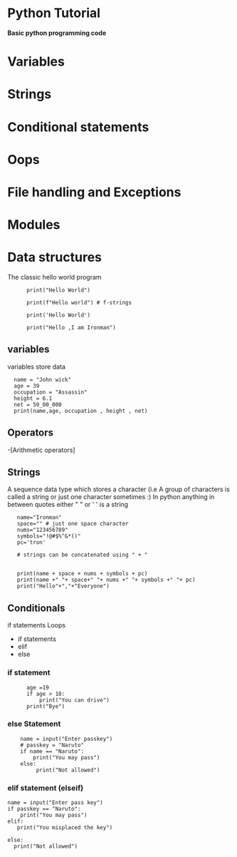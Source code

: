 # Python Tutorial
 
**Basic python programming code** 
# Variables
# Strings
# Conditional statements
# Oops 
# File handling and Exceptions
# Modules 
# Data structures
The classic hello world program

          print("Hello World")

          print(f"Hello world") # f-strings

          print('Hello World')
     
          print("Hello ,I am Ironman")
 
 
## variables 


variables store data 

      name = "John wick"
      age = 39
      occupation = "Assassin"
      height = 6.1
      net = 50_00_000
      print(name,age, occupation , height , net)
## Operators
-[Arithmetic operators]




 ## Strings

 
  A sequence data type which stores a character (i.e A group of characters is called a string or just one character sometimes :)
  In python anything in between quotes either " " or ' ' is a string

       name="Ironman"
       space="" # just one space character
       nums="123456789"
       symbols="!@#$%^&*()"
       pc='tron'

       # strings can be concatenated using " + " 

       
       print(name + space + nums + symbols + pc)
       print(name +" "+ space+" "+ nums +" "+ symbols +" "+ pc)
       print("Hello"+","+"Everyone")

## Conditionals
if statements
Loops

* if statements
* elif
* else

### if statement

          age =19
          if age > 18:
              print("You can drive")
          print("Bye")


### else Statement


        name = input("Enter passkey")
        # passkey = "Naruto"
        if name == "Naruto":
            print("You may pass")
        else:
             print("Not allowed")
  
### elif statement (elseif)

    name = input("Enter pass key")
    if passkey == "Naruto":
        print("You may pass")
    elif:
       print("You misplaced the key")

    else:
      print("Not allowed")



